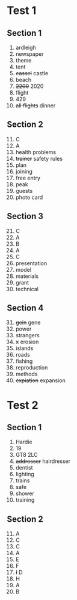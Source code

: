 # Test 1

## Section 1

1. ardleigh
2. newspaper
3. theme
4. tent
5. ~~cassel~~ castle
6. beach
7. ~~2200~~ 2020
8. flight
9. 429
10. ~~all flights~~ dinner

## Section 2

11. C
12. A
13. health problems
14. ~~trainer~~ safety rules
15. plan
16. joining
17. free entry
18. peak
19. guests
20. photo card

## Section 3

21. C
22. A
23. B
24. A
25. C
26. presentation
27. model
28. materials
29. grant
30. technical

## Section 4

31. ~~gein~~ gene
32. power
33. strangers
34. ~~x~~ erosion
35. islands
36. roads
37. fishing
38. reproduction
39. methods
40. ~~expiation~~ expansion


# Test 2

## Section 1

1. Hardie
2. 19
3. GT8 2LC
4. ~~addresser~~ hairdresser
5. dentist
6. lighting
7. trains
8. safe
9. shower
10. training

## Section 2

11. A
12. C
13. C
14. A
15. E
16. F
17. ~~I~~ D
18. H
19. A
20. B

